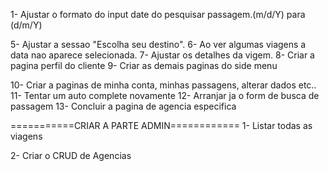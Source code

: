 1- Ajustar o formato do input date do pesquisar passagem.(m/d/Y) para (d/m/Y)
<!-- 2- Ajustar o hover no link que leva a pagina de login.(retirar o hover) -->
<!-- 3- Ajustar quando clico no logo destino.ao fica preto.(retirar isso). -->
<!-- 4- Ajustar as fotos dos destinos na pagina inicial de ofertas de passagem -->
5- Ajustar a sessao "Escolha seu destino".
6- Ao ver algumas viagens a data nao aparece selecionada.
7- Ajustar os detalhes da vigem.
8- Criar a pagina perfil do cliente
9- Criar as demais paginas do side menu
<!-- Novos -->
10- Criar a paginas de minha conta, minhas passagens, alterar dados etc..
11- Tentar um auto complete novamente
12- Arranjar ja o form de busca de passagem
13- Concluir a pagina de agencia especifica

===========CRIAR A PARTE ADMIN============
1- Listar todas as viagens
<!-- Novos -->
2- Criar o CRUD de Agencias